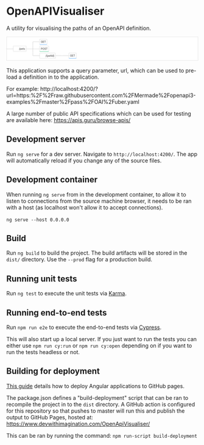 # OpenAPIVisualiser

A utility for visualising the paths of an OpenAPI definition. 

![Example API output](docs/images/API.png)

This application supports a query parameter, url, which can be used to pre-load a definition in to the application. 

For example:
http://localhost:4200/?url=https:%2F%2Fraw.githubusercontent.com%2FMermade%2Fopenapi3-examples%2Fmaster%2Fpass%2FOAI%2Fuber.yaml

A large number of public API specifications which can be used for testing are available here: https://apis.guru/browse-apis/

## Development server

Run `ng serve` for a dev server. Navigate to `http://localhost:4200/`. The app will automatically reload if you change any of the source files.

## Development container

When running `ng serve` from in the development container, to allow it to listen to connections
from the source machine browser, it needs to be ran with a host (as localhost won't allow it to
accept connections).

`ng serve --host 0.0.0.0`

## Build

Run `ng build` to build the project. The build artifacts will be stored in the `dist/` directory. Use the `--prod` flag for a production build.

## Running unit tests

Run `ng test` to execute the unit tests via [Karma](https://karma-runner.github.io).

## Running end-to-end tests

Run `npm run e2e` to execute the end-to-end tests via [Cypress](https://cypress.io/).

This will also start up a local server. If you just want to run the tests you can either use `npm run cy:run` or `npm run cy:open` depending on if you want to run the tests headless or not. 

## Building for deployment
[This guide](https://angular.io/guide/deployment#deploy-to-github-pages) details how to deploy Angular applications to GitHub pages. 

The package.json defines a "build-deployment" script that can be ran to recompile the project in to the `dist` directory. A GitHub action is configured for this repository so that pushes to master will run this and publish the output to GitHub Pages, hosted at: https://www.devwithimagination.com/OpenApiVisualiser/

This can be ran by running the command:
`npm run-script build-deployment`
